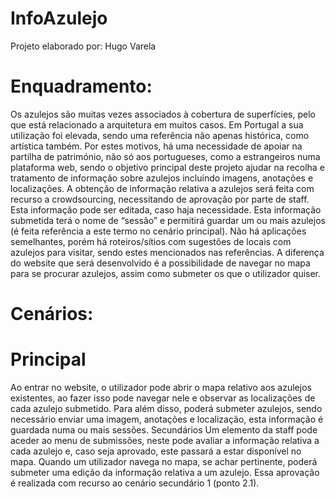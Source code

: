 # InfoAzulejo
Projeto elaborado por: Hugo Varela

# Enquadramento:
Os azulejos são muitas vezes associados à cobertura de superfícies, pelo que está relacionado a arquitetura em muitos casos. Em Portugal a sua utilização foi elevada, sendo uma referência não apenas histórica, como artística também. Por estes motivos, há uma necessidade de apoiar na partilha de património, não só aos portugueses, como a estrangeiros numa plataforma web, sendo o objetivo principal deste projeto ajudar na recolha e tratamento de informação sobre azulejos incluindo imagens, anotações e localizações.
A obtenção de informação relativa a azulejos será feita com recurso a crowdsourcing, necessitando de aprovação por parte de staff. Esta informação pode ser editada, caso haja necessidade. Esta informação submetida terá o nome de “sessão” e permitirá guardar um ou mais azulejos (é feita referência a este termo no cenário principal).
Não há aplicações semelhantes, porém há roteiros/sítios com sugestões de locais com azulejos para visitar, sendo estes mencionados nas referências. A diferença do website que será desenvolvido é a possibilidade de navegar no mapa para se procurar azulejos, assim como submeter os que o utilizador quiser.


# Cenários:
# Principal
   Ao entrar no website, o utilizador pode abrir o mapa relativo aos azulejos existentes, ao fazer isso pode navegar nele e observar as localizações de cada azulejo submetido. Para além disso, poderá submeter azulejos, sendo necessário enviar uma imagem, anotações e localização, esta informação é guardada numa ou mais sessões.
Secundários
   Um elemento da staff pode aceder ao menu de submissões, neste pode avaliar a informação relativa a cada azulejo e, caso seja aprovado, este passará a estar disponível no mapa.
   Quando um utilizador navega no mapa, se achar pertinente, poderá submeter uma edição da informação relativa a um azulejo. Essa aprovação é realizada com recurso ao cenário secundário 1 (ponto 2.1).
